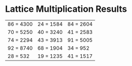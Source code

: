 # Lattice Multiplication Results

|   |   |   |
|---|---|---|
| 86 = 4300 | 24 = 1584 | 84 = 2604 |
| 70 = 5250 | 40 = 3240 | 41 = 2583 |
| 74 = 2294 | 43 = 3913 | 91 = 5005 |
| 92 = 8740 | 68 = 1904 | 34 = 952 |
| 28 = 532 | 19 = 1235 | 41 = 1517 |
